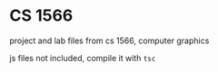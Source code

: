 # CS 1566
project and lab files from cs 1566, computer graphics

js files not included, compile it with `tsc`
